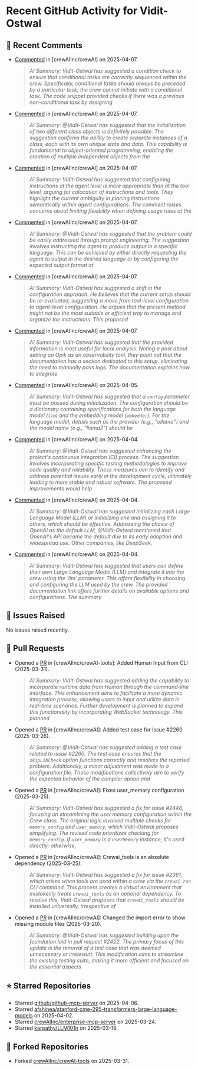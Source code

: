 # Recent GitHub Activity for Vidit-Ostwal

## 💬 Recent Comments
- [Commented](https://github.com/crewAIInc/crewAI/issues/2530#issuecomment-2783668774) in [crewAIInc/crewAI] on 2025-04-07.
  > *AI Summary: Vidit-Ostwal has suggested a condition check to ensure that conditional tasks are correctly sequenced within the crew. Specifically, conditional tasks should always be preceded by a particular task; the crew cannot initiate with a conditional task. The code snippet provided checks if there was a previous non-conditional task by assigning*
- [Commented](https://github.com/crewAIInc/crewAI/issues/2515#issuecomment-2783586291) in [crewAIInc/crewAI] on 2025-04-07.
  > *AI Summary: @Vidit-Ostwal has suggested that the initialization of two different class objects is definitely possible. The suggestion confirms the ability to create separate instances of a class, each with its own unique state and data. This capability is fundamental to object-oriented programming, enabling the creation of multiple independent objects from the*
- [Commented](https://github.com/crewAIInc/crewAI/issues/2515#issuecomment-2783555598) in [crewAIInc/crewAI] on 2025-04-07.
  > *AI Summary: Vidit-Ostwal has suggested that configuring instructions at the agent level is more appropriate than at the tool level, arguing for colocation of instructions and tools. They highlight the current ambiguity in placing instructions semantically within agent configurations. The comment raises concerns about limiting flexibility when defining usage rules at the*
- [Commented](https://github.com/crewAIInc/crewAI/issues/2528#issuecomment-2783510593) in [crewAIInc/crewAI] on 2025-04-07.
  > *AI Summary: @Vidit-Ostwal has suggested that the problem could be easily addressed through prompt engineering. The suggestion involves instructing the agent to produce output in a specific language. This can be achieved by either directly requesting the agent to output in the desired language or by configuring the expected output format at*
- [Commented](https://github.com/crewAIInc/crewAI/issues/2515#issuecomment-2783486169) in [crewAIInc/crewAI] on 2025-04-07.
  > *AI Summary: Vidit-Ostwal has suggested a shift in the configuration approach. He believes that the current setup should be re-evaluated, suggesting a move from tool-level configuration to agent-level configuration. He argues that the present method might not be the most suitable or efficient way to manage and organize the instructions. This proposed*
- [Commented](https://github.com/crewAIInc/crewAI/issues/1875#issuecomment-2783470732) in [crewAIInc/crewAI] on 2025-04-07.
  > *AI Summary: Vidit-Ostwal has suggested that the provided information is most useful for local analysis. Noting a post about setting up Opik as an observability tool, they point out that the documentation has a section dedicated to this setup, eliminating the need to manually pass logs. The documentation explains how to integrate*
- [Commented](https://github.com/crewAIInc/crewAI/issues/2517#issuecomment-2780728915) in [crewAIInc/crewAI] on 2025-04-05.
  > *AI Summary: Vidit-Ostwal has suggested that a `config` parameter must be passed during initialization. The configuration should be a dictionary containing specifications for both the language model (`llm`) and the embedding model (`embedder`). For the language model, details such as the provider (e.g., "ollama") and the model name (e.g., "llama2") should be*
- [Commented](https://github.com/crewAIInc/crewAI/pull/2024#issuecomment-2779235679) in [crewAIInc/crewAI] on 2025-04-04.
  > *AI Summary: @Vidit-Ostwal has suggested enhancing the project's continuous integration (CI) process. The suggestion involves incorporating specific testing methodologies to improve code quality and reliability. These measures aim to identify and address potential issues early in the development cycle, ultimately leading to more stable and robust software. The proposed improvements would help*
- [Commented](https://github.com/crewAIInc/crewAI/issues/2517#issuecomment-2779055100) in [crewAIInc/crewAI] on 2025-04-04.
  > *AI Summary: @Vidit-Ostwal has suggested initializing each Large Language Model (LLM) or initializing one and assigning it to others, which should be effective. Addressing the choice of OpenAI as the default LLM, @Vidit-Ostwal mentioned that OpenAI's API became the default due to its early adoption and widespread use. Other companies, like DeepSeek,*
- [Commented](https://github.com/crewAIInc/crewAI/issues/2517#issuecomment-2778410185) in [crewAIInc/crewAI] on 2025-04-04.
  > *AI Summary: Vidit-Ostwal has suggested that users can define their own Large Language Model (LLM) and integrate it into the crew using the 'llm' parameter. This offers flexibility in choosing and configuring the LLM used by the crew. The provided documentation link offers further details on available options and configurations. The summary*

## 🐛 Issues Raised
No issues raised recently.

## 🚀 Pull Requests
- Opened a [PR](https://github.com/crewAIInc/crewAI-tools/pull/251) in [crewAIInc/crewAI-tools]: Added Human Input from CLI (2025-03-31).
  > *AI Summary: Vidit-Ostwal has suggested adding the capability to incorporate runtime data from Human through the command-line interface. This enhancement aims to facilitate a more dynamic integration process, allowing users to input and utilize data in real-time scenarios. Further development is planned to expand this functionality by incorporating WebSocket technology. This planned*
- Opened a [PR](https://github.com/crewAIInc/crewAI/pull/2484) in [crewAIInc/crewAI]: Added test case for Issue #2260 (2025-03-26).
  > *AI Summary: @Vidit-Ostwal has suggested adding a test case related to issue #2260. The test case ensures that the `skipLibCheck` option functions correctly and resolves the reported problem. Additionally, a minor adjustment was made to a configuration file. These modifications collectively aim to verify the expected behavior of the compiler option and*
- Opened a [PR](https://github.com/crewAIInc/crewAI/pull/2469) in [crewAIInc/crewAI]: Fixes user_memory configuration (2025-03-25).
  > *AI Summary: Vidit-Ostwal has suggested a fix for issue #2448, focusing on streamlining the user memory configuration within the Crew class. The original logic involved multiple checks for `memory_config` and `user_memory`, which Vidit-Ostwal proposes simplifying. The revised code prioritizes checking for `memory_config`. If `user_memory` is a `UserMemory` instance, it's used directly; otherwise,*
- Opened a [PR](https://github.com/crewAIInc/crewAI/pull/2468) in [crewAIInc/crewAI]: Crewai_tools is an absolute dependency (2025-03-25).
  > *AI Summary: Vidit-Ostwal has suggested a fix for issue #2361, which arises when tools are used within a crew via the `crewai run` CLI command. This process creates a virtual environment that mistakenly treats `crewai_tools` as an optional dependency. To resolve this, Vidit-Ostwal proposes that `crewai_tools` should be installed universally, irrespective of*
- Opened a [PR](https://github.com/crewAIInc/crewAI/pull/2423) in [crewAIInc/crewAI]: Changed the import error to show missing module files (2025-03-20).
  > *AI Summary: @Vidit-Ostwal has suggested building upon the foundation laid in pull request #2422. The primary focus of this update is the removal of a test case that was deemed unnecessary or irrelevant. This modification aims to streamline the existing testing suite, making it more efficient and focused on the essential aspects*

## ⭐ Starred Repositories
- Starred [github/github-mcp-server](https://github.com/github/github-mcp-server) on 2025-04-06.
- Starred [afshinea/stanford-cme-295-transformers-large-language-models](https://github.com/afshinea/stanford-cme-295-transformers-large-language-models) on 2025-04-02.
- Starred [crewAIInc/enterprise-mcp-server](https://github.com/crewAIInc/enterprise-mcp-server) on 2025-03-24.
- Starred [karpathy/LLM101n](https://github.com/karpathy/LLM101n) on 2025-03-16.

## 🍴 Forked Repositories
- Forked [crewAIInc/crewAI-tools](https://github.com/Vidit-Ostwal/crewAI-tools) on 2025-03-31.
